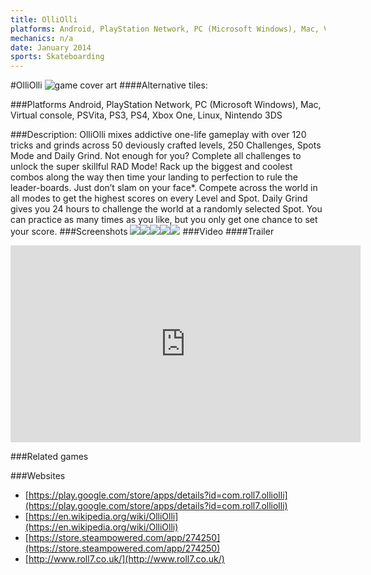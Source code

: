 ```yaml
---
title: OlliOlli
platforms: Android, PlayStation Network, PC (Microsoft Windows), Mac, Virtual console, PSVita, PS3, PS4, Xbox One, Linux, Nintendo 3DS
mechanics: n/a
date: January 2014
sports: Skateboarding
---
```

#OlliOlli
![game cover art](//images.igdb.com/igdb/image/upload/t_cover_big/fx6dnaonowvihsga11jx.jpg "Logo Title Text 1")
####Alternative tiles:

###Platforms
Android, PlayStation Network, PC (Microsoft Windows), Mac, Virtual console, PSVita, PS3, PS4, Xbox One, Linux, Nintendo 3DS

###Description:
OlliOlli mixes addictive one-life gameplay with over 120 tricks and grinds across 50 deviously crafted levels, 250 Challenges, Spots Mode and Daily Grind. Not enough for you? Complete all challenges to unlock the super skillful RAD Mode! Rack up the biggest and coolest combos along the way then time your landing to perfection to rule the leader-boards. Just don’t slam on your face*. Compete across the world in all modes to get the highest scores on every Level and Spot. Daily Grind gives you 24 hours to challenge the world at a randomly selected Spot. You can practice as many times as you like, but you only get one chance to set your score.
###Screenshots
<a target="_blank" rel="noopener noreferrer" href="//images.igdb.com/igdb/image/upload/t_cover_big/rwpozid8ncvwtdlwskmf.jpg"><img src="//images.igdb.com/igdb/image/upload/t_thumb/rwpozid8ncvwtdlwskmf.jpg"/></a><a target="_blank" rel="noopener noreferrer" href="//images.igdb.com/igdb/image/upload/t_cover_big/ukrgbiyhc5taz5zc6k1e.jpg"><img src="//images.igdb.com/igdb/image/upload/t_thumb/ukrgbiyhc5taz5zc6k1e.jpg"/></a><a target="_blank" rel="noopener noreferrer" href="//images.igdb.com/igdb/image/upload/t_cover_big/ps98qlgr1bl2vdymjw60.jpg"><img src="//images.igdb.com/igdb/image/upload/t_thumb/ps98qlgr1bl2vdymjw60.jpg"/></a><a target="_blank" rel="noopener noreferrer" href="//images.igdb.com/igdb/image/upload/t_cover_big/ocrzlclb4h27a6u3xxd3.jpg"><img src="//images.igdb.com/igdb/image/upload/t_thumb/ocrzlclb4h27a6u3xxd3.jpg"/></a><a target="_blank" rel="noopener noreferrer" href="//images.igdb.com/igdb/image/upload/t_cover_big/pskz5lbyvvqathfvmypg.jpg"><img src="//images.igdb.com/igdb/image/upload/t_thumb/pskz5lbyvvqathfvmypg.jpg"/></a>
###Video
####Trailer

<iframe width="560" height="315" src="https://www.youtube.com/embed/2FcQVo8MPvY" frameborder="0" allowfullscreen></iframe>

###Related games

###Websites
* [https://play.google.com/store/apps/details?id=com.roll7.olliolli](https://play.google.com/store/apps/details?id=com.roll7.olliolli)
* [https://en.wikipedia.org/wiki/OlliOlli](https://en.wikipedia.org/wiki/OlliOlli)
* [https://store.steampowered.com/app/274250](https://store.steampowered.com/app/274250)
* [http://www.roll7.co.uk/](http://www.roll7.co.uk/)
